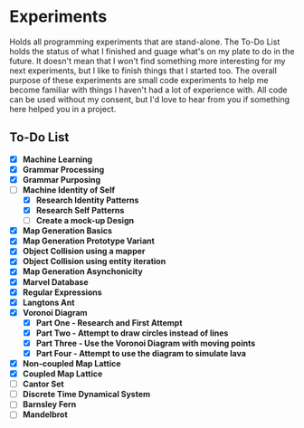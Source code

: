 # Experiments

Holds all programming experiments that are stand-alone. The To-Do List holds the status of what I finished and guage what's on my plate to do in the future. It doesn't mean that I won't find something more interesting for my next experiments, but I like to finish things that I started too. The overall purpose of these experiments are small code experiments to help me become familiar with things I haven't had a lot of experience with. All code can be used without my consent, but I'd love to hear from you if something here helped you in a project.

## To-Do List
 
- [X] **Machine Learning**
- [X] **Grammar Processing**
- [X] **Grammar Purposing**
- [ ] **Machine Identity of Self**
  - [X] **Research Identity Patterns**
  - [X] **Research Self Patterns**
  - [ ] **Create a mock-up Design**
- [X] **Map Generation Basics**
- [X] **Map Generation Prototype Variant**
- [X] **Object Collision using a mapper**
- [X] **Object Collision using entity iteration**
- [X] **Map Generation Asynchonicity**
- [X] **Marvel Database**
- [X] **Regular Expressions**
- [X] **Langtons Ant**
- [X] **Voronoi Diagram**
  - [X] **Part One - Research and First Attempt**
  - [X] **Part Two - Attempt to draw circles instead of lines**
  - [X] **Part Three - Use the Voronoi Diagram with moving points**
  - [X] **Part Four - Attempt to use the diagram to simulate lava**
- [X] **Non-coupled Map Lattice**
- [X] **Coupled Map Lattice**
- [ ] **Cantor Set**
- [ ] **Discrete Time Dynamical System**
- [ ] **Barnsley Fern**
- [ ] **Mandelbrot**
